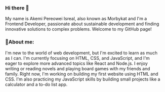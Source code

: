 ### Hi there 👋
My name is Akemi Pereowei Isreal, also known as Morbykat and I'm a Frontend Developer, passionate about sustainable development and finding innovative solutions to complex problems. Welcome to my GitHub page!

### 💫About me:
I'm new to the world of web development, but I'm excited to learn as much as I can. I'm currently focusing on HTML, CSS, and JavaScript, and I'm eager to explore more advanced topics like React and Node.js. I enjoy writing or reading novels and playing board games with my friends and family. Right now, I'm working on building my first website using HTML and CSS. I'm also practicing my JavaScript skills by building small projects like a calculator and a to-do list app.
<!--
**Morbykat/Morbykat** is a ✨ _special_ ✨ repository because its `README.md` (this file) appears on your GitHub profile.

Here are some ideas to get you started:

- 🔭 I’m currently working on ...
- 🌱 I’m currently learning ...
- 👯 I’m looking to collaborate on ...
- 🤔 I’m looking for help with ...
- 💬 Ask me about ...
- 📫 How to reach me: ...
- 😄 Pronouns: ...
- ⚡ Fun fact: ...
-->
